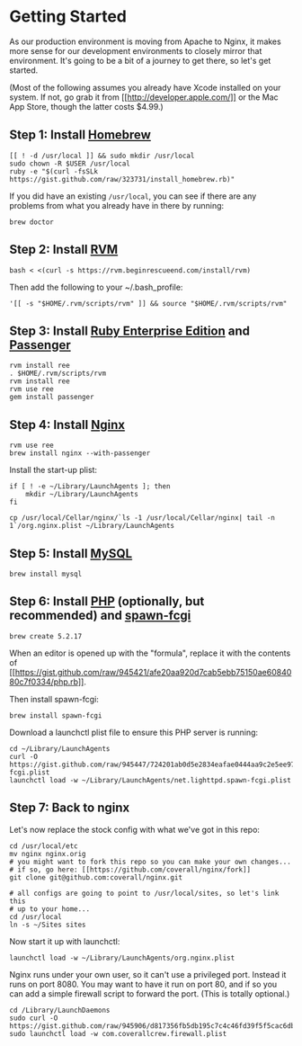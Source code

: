 # Getting Started

As our production environment is moving from Apache to Nginx, it makes more sense for our development environments to closely mirror that environment. It's going to be a bit of a journey to get there, so let's get started.

(Most of the following assumes you already have Xcode installed on your system. If not, go grab it from [[http://developer.apple.com/]] or the Mac App Store, though the latter costs $4.99.)

## Step 1: Install [Homebrew](http://mxcl.github.com/homebrew/)

	[[ ! -d /usr/local ]] && sudo mkdir /usr/local
	sudo chown -R $USER /usr/local
	ruby -e "$(curl -fsSLk https://gist.github.com/raw/323731/install_homebrew.rb)"

If you did have an existing ```/usr/local```, you can see if there are any problems from what you already have in there by running:

	brew doctor

## Step 2: Install [RVM](https://rvm.beginrescueend.com/)

	bash < <(curl -s https://rvm.beginrescueend.com/install/rvm)

Then add the following to your ~/.bash_profile:

	'[[ -s "$HOME/.rvm/scripts/rvm" ]] && source "$HOME/.rvm/scripts/rvm"

## Step 3: Install [Ruby Enterprise Edition](http://www.rubyenterpriseedition.com/) and [Passenger](http://www.modrails.com/)

	rvm install ree
	. $HOME/.rvm/scripts/rvm
	rvm install ree
	rvm use ree
	gem install passenger

## Step 4: Install [Nginx](http://wiki.nginx.org/)

	rvm use ree
	brew install nginx --with-passenger

Install the start-up plist:

	if [ ! -e ~/Library/LaunchAgents ]; then
		mkdir ~/Library/LaunchAgents
	fi

	cp /usr/local/Cellar/nginx/`ls -1 /usr/local/Cellar/nginx| tail -n 1`/org.nginx.plist ~/Library/LaunchAgents

## Step 5: Install [MySQL](http://mysql.org/)

	brew install mysql

## Step 6: Install [PHP](http://php.net/) (optionally, but recommended) and [spawn-fcgi](http://redmine.lighttpd.net/projects/spawn-fcgi)

	brew create 5.2.17

When an editor is opened up with the "formula", replace it with the contents of [[https://gist.github.com/raw/945421/afe20aa920d7cab5ebb75150ae6084080c7f0334/php.rb]].

Then install spawn-fcgi:

	brew install spawn-fcgi

Download a launchctl plist file to ensure this PHP server is running:

	cd ~/Library/LaunchAgents
	curl -O https://gist.github.com/raw/945447/724201ab0d5e2834eafae0444aa9c2e5ee977f3e/net.lighttpd.spawn-fcgi.plist
	launchctl load -w ~/Library/LaunchAgents/net.lighttpd.spawn-fcgi.plist

## Step 7: Back to nginx

Let's now replace the stock config with what we've got in this repo:

	cd /usr/local/etc
	mv nginx nginx.orig
	# you might want to fork this repo so you can make your own changes...
	# if so, go here: [[https://github.com/coverall/nginx/fork]]
	git clone git@github.com:coverall/nginx.git
	
	# all configs are going to point to /usr/local/sites, so let's link this
	# up to your home...
	cd /usr/local
	ln -s ~/Sites sites

	
Now start it up with launchctl:

	launchctl load -w ~/Library/LaunchAgents/org.nginx.plist

Nginx runs under your own user, so it can't use a privileged port. Instead it runs on port 8080. You may want to have it run on port 80, and if so you can add a simple firewall script to forward the port. (This is totally optional.)

	cd /Library/LaunchDaemons
	sudo curl -O https://gist.github.com/raw/945906/d817356fb5db195c7c4c46fd39f5f5cac6db6e8f/com.coverallcrew.firewall.plist
	sudo launchctl load -w com.coverallcrew.firewall.plist


